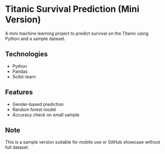 # Titanic Survival Prediction (Mini Version)

A mini machine learning project to predict survival on the Titanic using Python and a sample dataset.

## Technologies
- Python
- Pandas
- Scikit-learn

## Features
- Gender-based prediction
- Random forest model
- Accuracy check on small sample

## Note
This is a sample version suitable for mobile use or GitHub showcase without full dataset.

